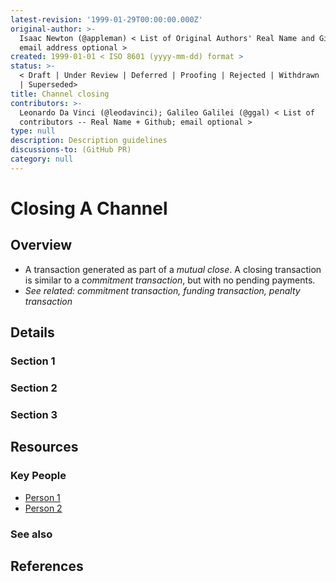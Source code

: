 ```yaml
---
latest-revision: '1999-01-29T00:00:00.000Z'
original-author: >-
  Isaac Newton (@appleman) < List of Original Authors' Real Name and Github;
  email address optional >
created: 1999-01-01 < ISO 8601 (yyyy-mm-dd) format >
status: >-
  < Draft | Under Review | Deferred | Proofing | Rejected | Withdrawn | Accepted
  | Superseded>
title: Channel closing
contributors: >-
  Leonardo Da Vinci (@leodavinci); Galileo Galilei (@ggal) < List of
  contributors -- Real Name + Github; email optional >
type: null
description: Description guidelines
discussions-to: (GitHub PR)
category: null
---
```


# Closing A Channel

## Overview



* A transaction generated as part of a _mutual close_. A closing transaction is similar to a _commitment transaction_, but with no pending payments.
* _See related: commitment transaction, funding transaction, penalty transaction_

## Details

### Section 1

### Section 2

### Section 3

## Resources

### Key People

* [Person 1](channel-closing.md)
* [Person 2](channel-closing.md)

### See also

## References

